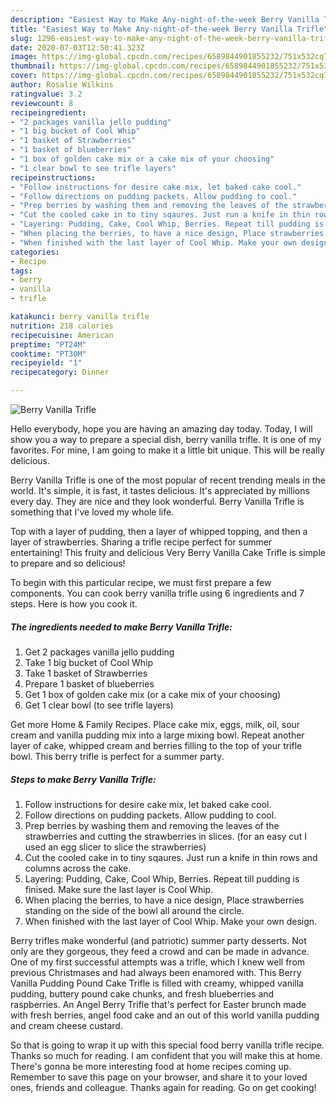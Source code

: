 ```yaml
---
description: "Easiest Way to Make Any-night-of-the-week Berry Vanilla Trifle"
title: "Easiest Way to Make Any-night-of-the-week Berry Vanilla Trifle"
slug: 1296-easiest-way-to-make-any-night-of-the-week-berry-vanilla-trifle
date: 2020-07-03T12:50:41.323Z
image: https://img-global.cpcdn.com/recipes/6589844901855232/751x532cq70/berry-vanilla-trifle-recipe-main-photo.jpg
thumbnail: https://img-global.cpcdn.com/recipes/6589844901855232/751x532cq70/berry-vanilla-trifle-recipe-main-photo.jpg
cover: https://img-global.cpcdn.com/recipes/6589844901855232/751x532cq70/berry-vanilla-trifle-recipe-main-photo.jpg
author: Rosalie Wilkins
ratingvalue: 3.2
reviewcount: 8
recipeingredient:
- "2 packages vanilla jello pudding"
- "1 big bucket of Cool Whip"
- "1 basket of Strawberries"
- "1 basket of blueberries"
- "1 box of golden cake mix or a cake mix of your choosing"
- "1 clear bowl to see trifle layers"
recipeinstructions:
- "Follow instructions for desire cake mix, let baked cake cool."
- "Follow directions on pudding packets. Allow pudding to cool."
- "Prep berries by washing them and removing the leaves of the strawberries and cutting the strawberries in slices. (for an easy cut I used an egg slicer to slice the strawberries)"
- "Cut the cooled cake in to tiny sqaures. Just run a knife in thin rows and columns across the cake."
- "Layering: Pudding, Cake, Cool Whip, Berries. Repeat till pudding is finised. Make sure the last layer is Cool Whip."
- "When placing the berries, to have a nice design, Place strawberries standing on the side of the bowl all around the circle."
- "When finished with the last layer of Cool Whip. Make your own design."
categories:
- Recipe
tags:
- berry
- vanilla
- trifle

katakunci: berry vanilla trifle 
nutrition: 218 calories
recipecuisine: American
preptime: "PT24M"
cooktime: "PT30M"
recipeyield: "1"
recipecategory: Dinner

---
```



![Berry Vanilla Trifle](https://img-global.cpcdn.com/recipes/6589844901855232/751x532cq70/berry-vanilla-trifle-recipe-main-photo.jpg)

Hello everybody, hope you are having an amazing day today. Today, I will show you a way to prepare a special dish, berry vanilla trifle. It is one of my favorites. For mine, I am going to make it a little bit unique. This will be really delicious.

Berry Vanilla Trifle is one of the most popular of recent trending meals in the world. It's simple, it is fast, it tastes delicious. It's appreciated by millions every day. They are nice and they look wonderful. Berry Vanilla Trifle is something that I've loved my whole life.

Top with a layer of pudding, then a layer of whipped topping, and then a layer of strawberries. Sharing a trifle recipe perfect for summer entertaining! This fruity and delicious Very Berry Vanilla Cake Trifle is simple to prepare and so delicious!


To begin with this particular recipe, we must first prepare a few components. You can cook berry vanilla trifle using 6 ingredients and 7 steps. Here is how you cook it.

<!--inarticleads1-->

##### The ingredients needed to make Berry Vanilla Trifle:

1. Get 2 packages vanilla jello pudding
1. Take 1 big bucket of Cool Whip
1. Take 1 basket of Strawberries
1. Prepare 1 basket of blueberries
1. Get 1 box of golden cake mix (or a cake mix of your choosing)
1. Get 1 clear bowl (to see trifle layers)


Get more Home &amp; Family Recipes. Place cake mix, eggs, milk, oil, sour cream and vanilla pudding mix into a large mixing bowl. Repeat another layer of cake, whipped cream and berries filling to the top of your trifle bowl. This berry trifle is perfect for a summer party. 

<!--inarticleads2-->

##### Steps to make Berry Vanilla Trifle:

1. Follow instructions for desire cake mix, let baked cake cool.
1. Follow directions on pudding packets. Allow pudding to cool.
1. Prep berries by washing them and removing the leaves of the strawberries and cutting the strawberries in slices. (for an easy cut I used an egg slicer to slice the strawberries)
1. Cut the cooled cake in to tiny sqaures. Just run a knife in thin rows and columns across the cake.
1. Layering: Pudding, Cake, Cool Whip, Berries. Repeat till pudding is finised. Make sure the last layer is Cool Whip.
1. When placing the berries, to have a nice design, Place strawberries standing on the side of the bowl all around the circle.
1. When finished with the last layer of Cool Whip. Make your own design.


Berry trifles make wonderful (and patriotic) summer party desserts. Not only are they gorgeous, they feed a crowd and can be made in advance. One of my first successful attempts was a trifle, which I knew well from previous Christmases and had always been enamored with. This Berry Vanilla Pudding Pound Cake Trifle is filled with creamy, whipped vanilla pudding, buttery pound cake chunks, and fresh blueberries and raspberries. An Angel Berry Trifle that&#39;s perfect for Easter brunch made with fresh berries, angel food cake and an out of this world vanilla pudding and cream cheese custard. 

So that is going to wrap it up with this special food berry vanilla trifle recipe. Thanks so much for reading. I am confident that you will make this at home. There's gonna be more interesting food at home recipes coming up. Remember to save this page on your browser, and share it to your loved ones, friends and colleague. Thanks again for reading. Go on get cooking!
